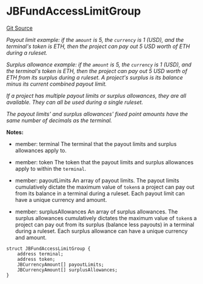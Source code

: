 # JBFundAccessLimitGroup
[Git Source](https://github.com/Bananapus/nana-core/blob/2998dca2fbd2658e2c8791d6dc8348147d69e28e/src/structs/JBFundAccessLimitGroup.sol)

*Payout limit example: if the `amount` is 5, the `currency` is 1 (USD), and the terminal's token is ETH, then
the project can pay out 5 USD worth of ETH during a ruleset.*

*Surplus allowance example: if the `amount` is 5, the `currency` is 1 (USD), and the terminal's token is ETH,
then the project can pay out 5 USD worth of ETH from its surplus during a ruleset. A project's surplus is its
balance minus its current combined payout limit.*

*If a project has multiple payout limits or surplus allowances, they are all available. They can all be used
during a single ruleset.*

*The payout limits' and surplus allowances' fixed point amounts have the same number of decimals as the
terminal.*

**Notes:**
- member: terminal The terminal that the payout limits and surplus allowances apply to.

- member: token The token that the payout limits and surplus allowances apply to within the `terminal`.

- member: payoutLimits An array of payout limits. The payout limits cumulatively dictate the maximum value of
`token`s a project can pay out from its balance in a terminal during a ruleset. Each payout limit can have a unique
currency and amount.

- member: surplusAllowances An array of surplus allowances. The surplus allowances cumulatively dictates the
maximum value of `token`s a project can pay out from its surplus (balance less payouts) in a terminal during a
ruleset. Each surplus allowance can have a unique currency and amount.


```solidity
struct JBFundAccessLimitGroup {
    address terminal;
    address token;
    JBCurrencyAmount[] payoutLimits;
    JBCurrencyAmount[] surplusAllowances;
}
```

